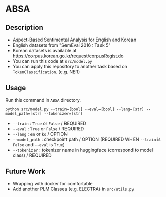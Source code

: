 # ABSA  
## Description
- Aspect-Based Sentimental Analysis for English and Korean  
- English datasets from "SemEval 2016 : Task 5"
- Korean datasets is available at https://corpus.korean.go.kr/request/corpusRegist.do
- You can run this code at `src/model.py`
- You can apply this repository to another task based on `TokenClassification`. (e.g. NER)  

## Usage  
Run this command in `ABSA` directory.  

```
python src/model.py --train=[bool] --eval=[bool] --lang=[str] --model_path=[str] --tokenizer=[str]
```  

- `--train` : `True` or `False` / REQUIRED  
- `--eval` : `True` or `False` / REQUIRED  
- `--lang` : `en` or `ko` / OPTION  
- `--model_path` : checkpoint path / OPTION (REQUIRED WHEN `--train` is `False` and `--eval` is `True`)  
- `--tokenizer` : tokenizer name in huggingface (correspond to model class) / REQUIRED

## Future Work
- Wrapping with docker for comfortable
- Add another PLM Classes (e.g. ELECTRA) in `src/utils.py`